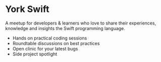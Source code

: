 # York Swift

A meetup for developers & learners who love to share their experiences, knowledge and insights the Swift programming language. 

* Hands on practical coding sessions
* Roundtable discussions on best practices
* Open clinic for your latest bugs 
* Side project spotlight

